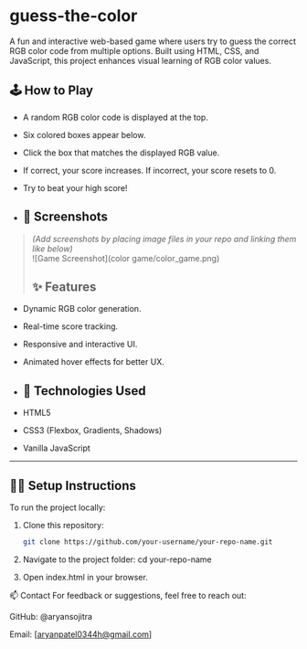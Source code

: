 # guess-the-color

A fun and interactive web-based game where users try to guess the correct RGB color code from multiple options. Built using HTML, CSS, and JavaScript, this project enhances visual learning of RGB color values.

## 🕹️ How to Play

- A random RGB color code is displayed at the top.
- Six colored boxes appear below.
- Click the box that matches the displayed RGB value.
- If correct, your score increases. If incorrect, your score resets to 0.
- Try to beat your high score!

- ## 📸 Screenshots

> *(Add screenshots by placing image files in your repo and linking them like below)*  
> ![Game Screenshot](color game/color_game.png)
>
> ## ✨ Features

- Dynamic RGB color generation.
- Real-time score tracking.
- Responsive and interactive UI.
- Animated hover effects for better UX.

- ## 🔧 Technologies Used

- HTML5
- CSS3 (Flexbox, Gradients, Shadows)
- Vanilla JavaScript

- ---

## 🧑‍💻 Setup Instructions

To run the project locally:

1. Clone this repository:
   ```bash
   git clone https://github.com/your-username/your-repo-name.git

2. Navigate to the project folder:
   cd your-repo-name

3. Open index.html in your browser.

📫 Contact
For feedback or suggestions, feel free to reach out:

GitHub: @aryansojitra

Email: [aryanpatel0344h@gmail.com]
